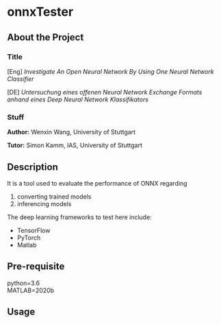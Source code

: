 # onnxTester

## About the Project

### Title
[Eng] _Investigate An Open Neural Network By Using One Neural Network Classifier_

[DE] _Untersuchung eines offenen Neural Network Exchange Formats 
anhand eines Deep Neural Network Klassifikators_

### Stuff
**Author:** Wenxin Wang, University of Stuttgart

**Tutor:** Simon Kamm, IAS, University of Stuttgart

## Description
It is a tool used to evaluate the performance of ONNX regarding
1. converting trained models
2. inferencing models

The deep learning frameworks to test here include:
- TensorFlow
- PyTorch
- Matlab

## Pre-requisite

python=3.6  
MATLAB=2020b


## Usage